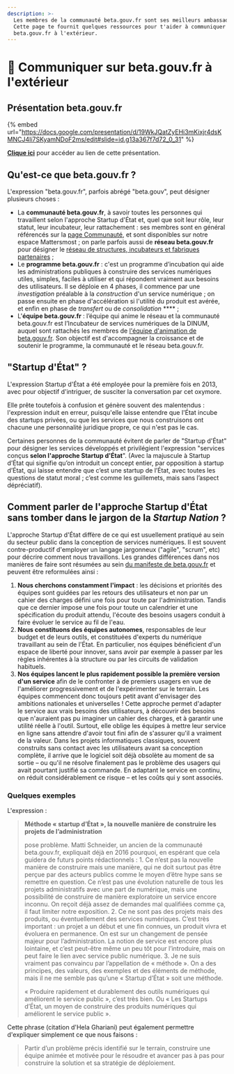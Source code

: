 ```yaml
---
description: >-
  Les membres de la communauté beta.gouv.fr sont ses meilleurs ambassadeurs !
  Cette page te fournit quelques ressources pour t'aider à communiquer sur
  beta.gouv.fr à l'extérieur.
---
```


# 📣 Communiquer sur beta.gouv.fr à l'extérieur

## Présentation beta.gouv.fr <a href="#presentation-beta.gouv.fr" id="presentation-beta.gouv.fr"></a>

{% embed url="https://docs.google.com/presentation/d/19WkJQatZyEHi3mKixjr4dsKMNCJ4Ii7SKyamNDoF2ms/edit#slide=id.g13a367f7d72_0_31" %}

[**Clique ici**](https://docs.google.com/presentation/d/19WkJQatZyEHi3mKixjr4dsKMNCJ4Ii7SKyamNDoF2ms/edit?usp=sharing) pour accéder au lien de cette présentation.

## Qu'est-ce que beta.gouv.fr ? <a href="#quest-ce-que-beta.gouv.fr" id="quest-ce-que-beta.gouv.fr"></a>

L'expression "beta.gouv.fr", parfois abrégé "beta.gouv", peut désigner plusieurs choses :

* La **communauté beta.gouv.fr**, à savoir toutes les personnes qui travaillent selon l'approche Startup d'État et, quel que soit leur rôle, leur statut, leur incubateur, leur rattachement : ses membres sont en général référencés sur la [page Communauté](https://beta.gouv.fr/communaute/), et sont disponibles sur notre espace Mattersmost ; on parle parfois aussi de **réseau beta.gouv.fr** pour désigner le [réseau de structures, incubateurs et fabriques partenaires](https://beta.gouv.fr/approche/incubateurs) ;
* Le **programme beta.gouv.fr** : c'est un programme d’incubation qui aide les administrations publiques à construire des services numériques utiles, simples, faciles à utiliser et qui répondent vraiment aux besoins des utilisateurs. Il se déploie en 4 phases, il commence par une _investigation_ préalable à la _construction_ d'un service numérique ; on passe ensuite en phase d'accélération si l'utilité du produit est avérée, et enfin en phase de _transfert_ ou de _consolidation_ \*\*\*\* ;
* L'**équipe beta.gouv.fr** : l’équipe qui anime le réseau et la communauté beta.gouv.fr est l’Incubateur de services numériques de la DINUM, auquel sont rattachés les membres de [l'équipe d'animation de beta.gouv.fr](https://doc.incubateur.net/communaute/decouvrir-les-guides-des-autres-incubateurs/incubateur-de-la-dinum/lequipe-danimation-beta.gouv.fr). Son objectif est d'accompagner la croissance et de soutenir le programme, la communauté et le réseau beta.gouv.fr.

## "Startup d'État" ? <a href="#startup-detat" id="startup-detat"></a>

L'expression Startup d'État a été employée pour la première fois en 2013, avec pour objectif d'intriguer, de susciter la conversation par cet oxymore.

Elle prête toutefois à confusion et génère souvent des malentendus : l'expression induit en erreur, puisqu'elle laisse entendre que l'État incube des startups privées, ou que les services que nous construisons ont chacune une personnalité juridique propre, ce qui n'est pas le cas.

Certaines personnes de la communauté évitent de parler de "Startup d'État" pour désigner les services développés et privilégient l'expression "services conçus **selon l'approche Startup d'État**". (Avec la majuscule à Startup d’État qui signifie qu’on introduit un concept entier, par opposition à startup d’État, qui laisse entendre que c’est une startup de l’État, avec toutes les questions de statut moral ; c’est comme les guillemets, mais sans l’aspect dépréciatif).

## Comment parler de l'approche Startup d'État sans tomber dans le jargon de la _Startup Nation_ ? <a href="#comment-parler-de-lapproche-startup-detat-sans-tomber-dans-le-jargon-de-la-startup-nation" id="comment-parler-de-lapproche-startup-detat-sans-tomber-dans-le-jargon-de-la-startup-nation"></a>

L'approche Startup d'État diffère de ce qui est usuellement pratiqué au sein du secteur public dans la conception de services numériques. Il est souvent contre-productif d'employer un langage jargonneux ("agile", "scrum", etc) pour décrire comment nous travaillons. Les grandes différences dans nos manières de faire sont résumées au sein [du manifeste de beta.gouv.fr](https://beta.gouv.fr/incubateurs/) et peuvent être reformulées ainsi :

1. **Nous cherchons constamment l'impact** : les décisions et priorités des équipes sont guidées par les retours des utilisateurs et non par un cahier des charges défini une fois pour toute par l'administration. Tandis que ce dernier impose une fois pour toute un calendrier et une spécification du produit attendu, l'écoute des besoins usagers conduit à faire évoluer le service au fil de l'eau.
2. **Nous constituons des équipes autonomes**, responsables de leur budget et de leurs outils, et constituées d'experts du numérique travaillant au sein de l'État. En particulier, nos équipes bénéficient d'un espace de liberté pour innover, sans avoir par exemple à passer par les règles inhérentes à la structure ou par les circuits de validation habituels.
3. **Nos équipes lancent le plus rapidement possible la première version d'un service** afin de le confronter à de premiers usagers en vue de l'améliorer progressivement et de l'expérimenter sur le terrain. Les équipes commencent donc toujours petit avant d'envisager des ambitions nationales et universelles ! Cette approche permet d'adapter le service aux vrais besoins des utilisateurs, à découvrir des besoins que n'auraient pas pu imaginer un cahier des charges, et à garantir une utilité réelle à l'outil. Surtout, elle oblige les équipes à mettre leur service en ligne sans attendre d'avoir tout fini afin de s'assurer qu'il a vraiment de la valeur. Dans les projets informatiques classiques, souvent construits sans contact avec les utilisateurs avant sa conception complète, il arrive que le logiciel soit déjà obsolète au moment de sa sortie – ou qu'il ne résolve finalement pas le problème des usagers qui avait pourtant justifié sa commande. En adaptant le service en continu, on réduit considérablement ce risque – et les coûts qui y sont associés.

### Quelques exemples <a href="#quelques-exemples" id="quelques-exemples"></a>

L'expression :

> **Méthode « startup d’État », la nouvelle manière de construire les projets de l’administration**
>
> pose problème. Matti Schneider, un ancien de la communauté beta.gouv.fr, expliquait déjà en 2016 pourquoi, en espérant que cela guidera de futurs points rédactionnels : 1. Ce n’est pas la nouvelle manière de construire mais une manière, qui ne doit surtout pas être perçue par des acteurs publics comme le moyen d’être hype sans se remettre en question. Ce n’est pas une évolution naturelle de tous les projets administratifs avec une part de numérique, mais une possibilité de construire de manière exploratoire un service encore inconnu. On reçoit déjà assez de demandes mal qualifiées comme ça, il faut limiter notre exposition. 2. Ce ne sont pas des projets mais des produits, ou éventuellement des services numériques. C’est très important : un projet a un début et une fin connues, un produit vivra et évoluera en permanence. On est sur un changement de pensée majeur pour l’administration. La notion de service est encore plus lointaine, et c’est peut-être même un peu tôt pour l’introduire, mais on peut faire le lien avec service public numérique. 3. Je ne suis vraiment pas convaincu par l’appellation de « méthode ». On a des principes, des valeurs, des exemples et des éléments de méthode, mais il ne me semble pas qu’une « Startup d’État » soit une méthode.
>
> « Produire rapidement et durablement des outils numériques qui améliorent le service public », c’est très bien. Ou « Les Startups d’État, un moyen de construire des produits numériques qui améliorent le service public ».

Cette phrase (citation d'Hela Ghariani) peut également permettre d'expliquer simplement ce que nous faisons :

> Partir d’un problème précis identifié sur le terrain, construire une équipe animée et motivée pour le résoudre et avancer pas à pas pour construire la solution et sa stratégie de déploiement.
